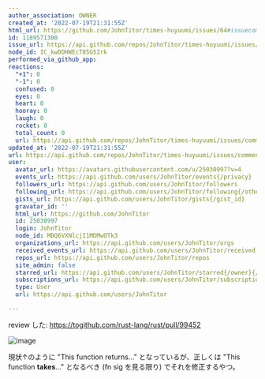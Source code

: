 ```yaml
---
author_association: OWNER
created_at: '2022-07-19T21:31:55Z'
html_url: https://github.com/JohnTitor/times-huyuumi/issues/64#issuecomment-1189571300
id: 1189571300
issue_url: https://api.github.com/repos/JohnTitor/times-huyuumi/issues/64
node_id: IC_kwDOHWEcT85G52rk
performed_via_github_app: 
reactions:
  "+1": 0
  "-1": 0
  confused: 0
  eyes: 0
  heart: 0
  hooray: 0
  laugh: 0
  rocket: 0
  total_count: 0
  url: https://api.github.com/repos/JohnTitor/times-huyuumi/issues/comments/1189571300/reactions
updated_at: '2022-07-19T21:31:55Z'
url: https://api.github.com/repos/JohnTitor/times-huyuumi/issues/comments/1189571300
user:
  avatar_url: https://avatars.githubusercontent.com/u/25030997?v=4
  events_url: https://api.github.com/users/JohnTitor/events{/privacy}
  followers_url: https://api.github.com/users/JohnTitor/followers
  following_url: https://api.github.com/users/JohnTitor/following{/other_user}
  gists_url: https://api.github.com/users/JohnTitor/gists{/gist_id}
  gravatar_id: ''
  html_url: https://github.com/JohnTitor
  id: 25030997
  login: JohnTitor
  node_id: MDQ6VXNlcjI1MDMwOTk3
  organizations_url: https://api.github.com/users/JohnTitor/orgs
  received_events_url: https://api.github.com/users/JohnTitor/received_events
  repos_url: https://api.github.com/users/JohnTitor/repos
  site_admin: false
  starred_url: https://api.github.com/users/JohnTitor/starred{/owner}{/repo}
  subscriptions_url: https://api.github.com/users/JohnTitor/subscriptions
  type: User
  url: https://api.github.com/users/JohnTitor

---
```

review した: https://togithub.com/rust-lang/rust/pull/99452

![image](https://user-images.githubusercontent.com/25030997/179851934-18a12d20-4c84-4a55-adb6-5b96687b9f23.png)

現状↑のように "This function returns..." となっているが、正しくは "This function **takes**..." となるべき (fn sig を見る限り) でそれを修正するやつ。